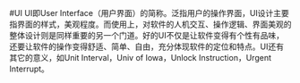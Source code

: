 #UI
UI即User Interface（用户界面）的简称。泛指用户的操作界面，UI设计主要指界面的样式，美观程度。而使用上，对软件的人机交互、操作逻辑、界面美观的整体设计则是同样重要的另一个门道。好的UI不仅是让软件变得有个性有品味，还要让软件的操作变得舒适、简单、自由，充分体现软件的定位和特点。UI还有其它的意义，如Unit Interval，Univ of Iowa，Unlock Instruction，Urgent Interrupt。